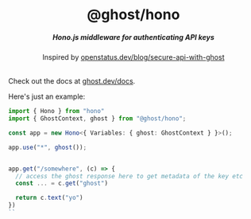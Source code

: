 
<div align="center">
    <h1 align="center">@ghost/hono</h1>
    <h5>Hono.js middleware for authenticating API keys</h5>
</div>

<div align="center">
  Inspired by <a href="https://www.openstatus.dev/blog/secure-api-with-ghost">openstatus.dev/blog/secure-api-with-ghost</a>
</div>
<br/>



Check out the docs at [ghost.dev/docs](https://ghost.com/docs/libraries/ts/hono).


Here's just an example:

```ts
import { Hono } from "hono"
import { GhostContext, ghost } from "@ghost/hono";

const app = new Hono<{ Variables: { ghost: GhostContext } }>();

app.use("*", ghost());


app.get("/somewhere", (c) => {
  // access the ghost response here to get metadata of the key etc
  const ... = c.get("ghost")

  return c.text("yo")
})
``

